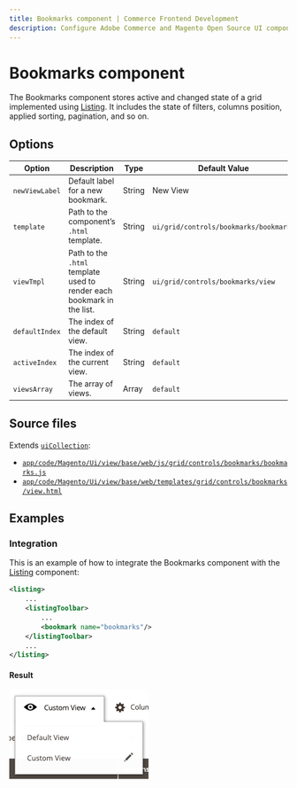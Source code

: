```yaml
---
title: Bookmarks component | Commerce Frontend Development
description: Configure Adobe Commerce and Magento Open Source UI components and integrate them with other components.
---
```


# Bookmarks component

The Bookmarks component stores active and changed state of a grid implemented using [Listing](listing-grid.md). It includes the state of filters, columns position, applied sorting, pagination, and so on.

## Options

Option | Description | Type | Default Value
--- | --- | --- | ---
`newViewLabel` | Default label for a new bookmark. | String | New View
`template` | Path to the component’s `.html` template. | String | `ui/grid/controls/bookmarks/bookmarks`
`viewTmpl` | Path to the `.html` template used to render each bookmark in the list. | String | `ui/grid/controls/bookmarks/view`
`defaultIndex` | The index of the default view. | String | `default`
`activeIndex` | The index of the current view. | String | `default`
`viewsArray` | The array of views. | Array | `default`

## Source files

Extends [`uiCollection`](concepts/collection.md):

-  [`app/code/Magento/Ui/view/base/web/js/grid/controls/bookmarks/bookmarks.js`](https://github.com/magento/magento2/blob/2.4/app/code/Magento/Ui/view/base/web/js/grid/controls/bookmarks/bookmarks.js)
-  [`app/code/Magento/Ui/view/base/web/templates/grid/controls/bookmarks/view.html`](https://github.com/magento/magento2/blob/2.4/app/code/Magento/Ui/view/base/web/templates/grid/controls/bookmarks/view.html)

## Examples

### Integration

This is an example of how to integrate the Bookmarks component with the [Listing](listing-grid.md) component:

```xml
<listing>
    ...
    <listingToolbar>
        ...
        <bookmark name="bookmarks"/>
    </listingToolbar>
    ...
</listing>
```

#### Result

![Bookmarks Component example](../_images/ui-components/bookmarks-result.png)
